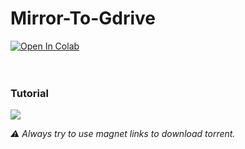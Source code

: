 # Mirror-To-Gdrive

<a href="https://colab.research.google.com/drive/1q13GyF4AScFrmSNKtFqiA1x685eDvuKZ?usp=sharing" target="_parent"><img src="https://colab.research.google.com/assets/colab-badge.svg" alt="Open In Colab"/></a>
<br><br><br>

### Tutorial

[![](https://telegra.ph/file/a016cb998df317e377336.jpg)](https://youtu.be/LerEL4i6zCA)


_⚠ Always try to use magnet links to download torrent._
